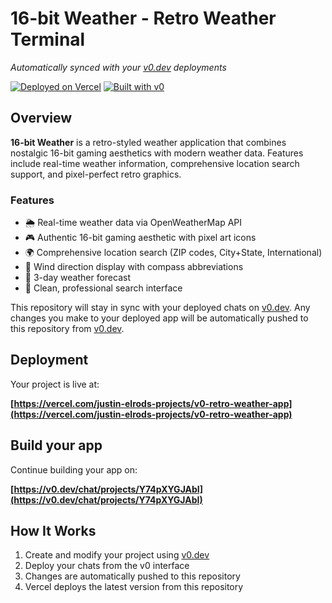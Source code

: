# 16-bit Weather - Retro Weather Terminal

*Automatically synced with your [v0.dev](https://v0.dev) deployments*

[![Deployed on Vercel](https://img.shields.io/badge/Deployed%20on-Vercel-black?style=for-the-badge&logo=vercel)](https://vercel.com/justin-elrods-projects/v0-retro-weather-app)
[![Built with v0](https://img.shields.io/badge/Built%20with-v0.dev-black?style=for-the-badge)](https://v0.dev/chat/projects/Y74pXYGJAbI)

## Overview

**16-bit Weather** is a retro-styled weather application that combines nostalgic 16-bit gaming aesthetics with modern weather data. Features include real-time weather information, comprehensive location search support, and pixel-perfect retro graphics.

### Features
- 🌦️ Real-time weather data via OpenWeatherMap API
- 🎮 Authentic 16-bit gaming aesthetic with pixel art icons
- 🌍 Comprehensive location search (ZIP codes, City+State, International)
- 💨 Wind direction display with compass abbreviations
- 📱 3-day weather forecast
- 🎯 Clean, professional search interface

This repository will stay in sync with your deployed chats on [v0.dev](https://v0.dev).
Any changes you make to your deployed app will be automatically pushed to this repository from [v0.dev](https://v0.dev).

## Deployment

Your project is live at:

**[https://vercel.com/justin-elrods-projects/v0-retro-weather-app](https://vercel.com/justin-elrods-projects/v0-retro-weather-app)**

## Build your app

Continue building your app on:

**[https://v0.dev/chat/projects/Y74pXYGJAbI](https://v0.dev/chat/projects/Y74pXYGJAbI)**

## How It Works

1. Create and modify your project using [v0.dev](https://v0.dev)
2. Deploy your chats from the v0 interface
3. Changes are automatically pushed to this repository
4. Vercel deploys the latest version from this repository